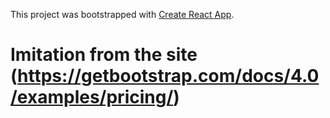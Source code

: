 
This project was bootstrapped with [Create React App](https://github.com/facebook/create-react-app).

# Imitation from the site (https://getbootstrap.com/docs/4.0/examples/pricing/)